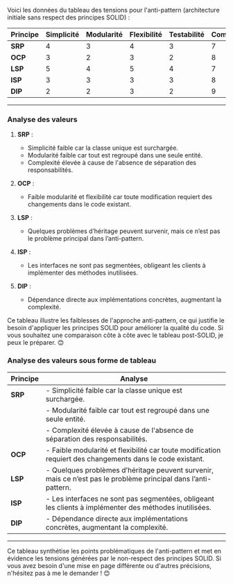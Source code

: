 Voici les données du tableau des tensions pour l'anti-pattern (architecture initiale sans respect des principes SOLID) :

| Principe | Simplicité | Modularité | Flexibilité | Testabilité | Complexité |
|----------|------------|------------|-------------|-------------|------------|
| **SRP**  | 4          | 3          | 4           | 3           | 7          |
| **OCP**  | 3          | 2          | 3           | 2           | 8          |
| **LSP**  | 5          | 4          | 5           | 4           | 7          |
| **ISP**  | 3          | 3          | 3           | 3           | 8          |
| **DIP**  | 2          | 2          | 3           | 2           | 9          |

---

### **Analyse des valeurs**
1. **SRP** :
   - Simplicité faible car la classe unique est surchargée.
   - Modularité faible car tout est regroupé dans une seule entité.
   - Complexité élevée à cause de l'absence de séparation des responsabilités.

2. **OCP** :
   - Faible modularité et flexibilité car toute modification requiert des changements dans le code existant.

3. **LSP** :
   - Quelques problèmes d’héritage peuvent survenir, mais ce n’est pas le problème principal dans l’anti-pattern.

4. **ISP** :
   - Les interfaces ne sont pas segmentées, obligeant les clients à implémenter des méthodes inutilisées.

5. **DIP** :
   - Dépendance directe aux implémentations concrètes, augmentant la complexité.

Ce tableau illustre les faiblesses de l'approche anti-pattern, ce qui justifie le besoin d'appliquer les principes SOLID pour améliorer la qualité du code. Si vous souhaitez une comparaison côte à côte avec le tableau post-SOLID, je peux le préparer. 😊


### **Analyse des valeurs sous forme de tableau**

| **Principe** | **Analyse**                                                                                       |
|--------------|---------------------------------------------------------------------------------------------------|
| **SRP**      | - Simplicité faible car la classe unique est surchargée.                                          |
|              | - Modularité faible car tout est regroupé dans une seule entité.                                  |
|              | - Complexité élevée à cause de l'absence de séparation des responsabilités.                       |
| **OCP**      | - Faible modularité et flexibilité car toute modification requiert des changements dans le code existant. |
| **LSP**      | - Quelques problèmes d’héritage peuvent survenir, mais ce n’est pas le problème principal dans l’anti-pattern. |
| **ISP**      | - Les interfaces ne sont pas segmentées, obligeant les clients à implémenter des méthodes inutilisées. |
| **DIP**      | - Dépendance directe aux implémentations concrètes, augmentant la complexité.                     |

---

Ce tableau synthétise les points problématiques de l'anti-pattern et met en évidence les tensions générées par le non-respect des principes SOLID. Si vous avez besoin d'une mise en page différente ou d'autres précisions, n'hésitez pas à me le demander ! 😊